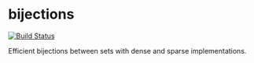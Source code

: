 bijections
==============

[![Build Status](https://travis-ci.org/choener/bimaps.svg?branch=master)](https://travis-ci.org/choener/bimaps)

Efficient bijections between sets with dense and sparse implementations.

